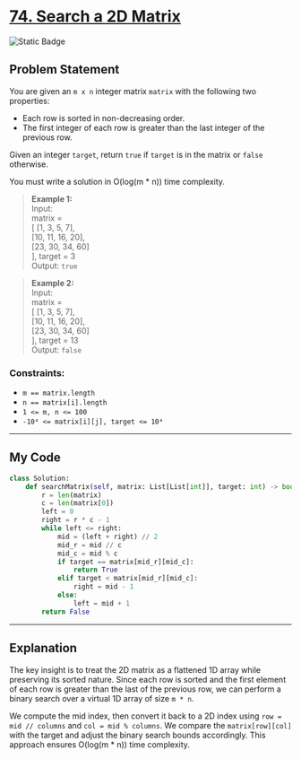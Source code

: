 # [74. Search a 2D Matrix](https://leetcode.com/problems/search-a-2d-matrix)

![Static Badge](https://img.shields.io/badge/Difficulty-Medium-yellow)

## Problem Statement

You are given an `m x n` integer matrix `matrix` with the following two properties:

- Each row is sorted in non-decreasing order.
- The first integer of each row is greater than the last integer of the previous row.

Given an integer `target`, return `true` if `target` is in the matrix or `false` otherwise.

You must write a solution in O(log(m * n)) time complexity.

> **Example 1:**  
> Input:  
> matrix =  
> \[
>   [1, 3, 5, 7],  
>   [10, 11, 16, 20],  
>   [23, 30, 34, 60]  
> \], 
> target = 3  
> Output: `true`

> **Example 2:**  
> Input:  
> matrix =  
> \[
>   [1, 3, 5, 7],  
>   [10, 11, 16, 20],  
>   [23, 30, 34, 60]  
> \], 
> target = 13  
> Output: `false`

### Constraints:
- `m == matrix.length`  
- `n == matrix[i].length`  
- `1 <= m, n <= 100`  
- `-10⁴ <= matrix[i][j], target <= 10⁴`

---

## My Code

```python
class Solution:
    def searchMatrix(self, matrix: List[List[int]], target: int) -> bool:
        r = len(matrix)
        c = len(matrix[0])
        left = 0
        right = r * c - 1
        while left <= right:
            mid = (left + right) // 2
            mid_r = mid // c
            mid_c = mid % c
            if target == matrix[mid_r][mid_c]:
                return True
            elif target < matrix[mid_r][mid_c]:
                right = mid - 1
            else:
                left = mid + 1
        return False
```

---

## Explanation

The key insight is to treat the 2D matrix as a flattened 1D array while preserving its sorted nature. Since each row is sorted and the first element of each row is greater than the last of the previous row, we can perform a binary search over a virtual 1D array of size `m * n`.

We compute the mid index, then convert it back to a 2D index using `row = mid // columns` and `col = mid % columns`. We compare the `matrix[row][col]` with the target and adjust the binary search bounds accordingly. This approach ensures O(log(m * n)) time complexity.
